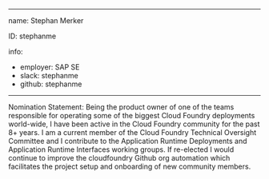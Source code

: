 -------------------------------------------------------------
name: Stephan Merker

ID: stephanme

info:
- employer: SAP SE
- slack: stephanme
- github: stephanme
-------------------------------------------------------------

Nomination Statement: Being the product owner of one of the teams responsible for operating some of the biggest Cloud Foundry deployments world-wide, I have been active in the Cloud Foundry community for the past 8+ years.
I am a current member of the Cloud Foundry Technical Oversight Committee and I contribute to the Application Runtime Deployments and Application Runtime Interfaces working groups. If re-elected I would continue to improve the cloudfoundry Github org automation which facilitates the project setup and onboarding of new community members.

